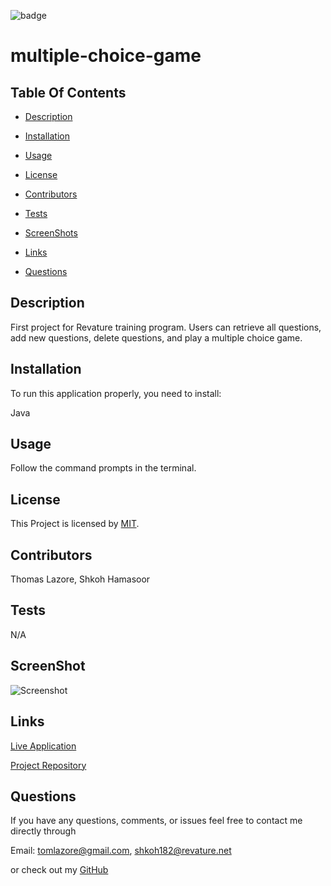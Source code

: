 

  ![badge](https://img.shields.io/badge/license-MIT-brightgreen)
  
  # multiple-choice-game
  

  ## Table Of Contents

  * [Description](#description)

  * [Installation](#installation)

  * [Usage](#usage)

  * [License](#license)

  * [Contributors](#contributors)

  * [Tests](#tests)

  * [ScreenShots](#screenshots)

  * [Links](#links)

  * [Questions](#questions)

  ## Description

  First project for Revature training program. Users can retrieve all questions, add new questions, delete questions, and play a multiple choice game.
  
  ## Installation

  To run this application properly, you need to install:
  
  Java
  

  ## Usage
  
  Follow the command prompts in the terminal.
  
  
  ## License
  
  This Project is licensed by [MIT](https://choosealicense.com/licenses/mit/).
  
  ## Contributors

  Thomas Lazore, Shkoh Hamasoor
  
  ## Tests
  
  N/A

  ## ScreenShot

  ![Screenshot]()

  ## Links

  [Live Application]()

  [Project Repository](https://github.com/tlaze/multiple-choice-project)
  
  
  ## Questions

  If you have any questions, comments, or issues feel free to contact me directly through
  
  Email: tomlazore@gmail.com, shkoh182@revature.net

  or check out my [GitHub](https://github.com/tlaze)

  